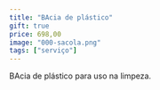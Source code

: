 ```yaml
---
title: "BAcia de plástico"
gift: true
price: 698,00
image: "000-sacola.png"
tags: ["serviço"]
---
```


BAcia de plástico para uso na limpeza.
